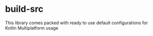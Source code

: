 # build-src

This library comes packed with ready to use default configurations for Kotlin Multiplatform usage